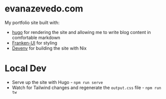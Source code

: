 # evanazevedo.com

My portfolio site built with:

- [hugo](https://gohugo.io) for rendering the site and allowing me to write blog content in comfortable markdown
- [Franken-UI](https://franken-ui.dev) for styling
- [Devenv](https://devenv.sh/) for building the site with Nix


# Local Dev
- Serve up the site with Hugo - `npm run serve`
- Watch for Tailwind changes and regenerate the `output.css` file - `npm run tw`

